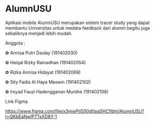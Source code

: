 # AlumnUSU

Aplikasi mobile AlumnUSU merupakan sistem tracer study yang dapat membantu Universitas untuk medata feedback dari alumni begitu juga sebaliknya menjadi lebih mudah.


Anggota :

✿ Annisa Putri Daulay             (191402030)

✿ Haiqal Rizky Ramadhan           (191402054)

✿ Rizka Annisa Hidayat            (191402069)  

✿ Sity Fadia Al Haya Maswin       (191402102) 

✿ Irsyad Fauzi Hadengganan Munthe (191402108)


Link Figma

https://www.figma.com/file/x3mwPtlS50d0paSHCfIbhj/AlumnUSU?t=QKbEaNwlP7TsXD8Y-1
